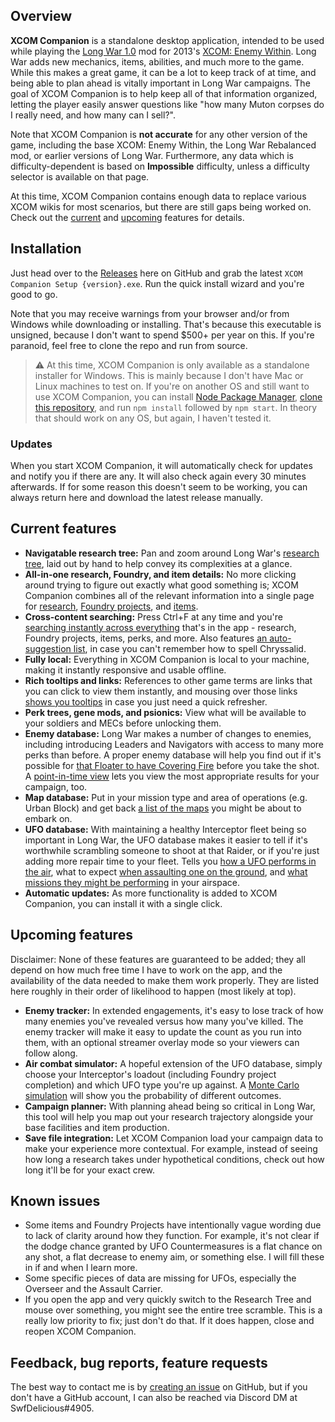 ## Overview

**XCOM Companion** is a standalone desktop application, intended to be used while playing the [Long War 1.0](https://www.pavonisinteractive.com/xcomlongwareuew.htm) mod for 2013's [XCOM: Enemy Within](https://en.wikipedia.org/wiki/XCOM:_Enemy_Within). Long War adds new mechanics, items, abilities, and much more to the game. While this makes a great game, it can be a lot to keep track of at time, and being able to plan ahead is vitally important in Long War campaigns. The goal of XCOM Companion is to help keep all of that information organized, letting the player easily answer questions like "how many Muton corpses do I really need, and how many can I sell?".

Note that XCOM Companion is **not accurate** for any other version of the game, including the base XCOM: Enemy Within, the Long War Rebalanced mod, or earlier versions of Long War. Furthermore, any data which is difficulty-dependent is based on **Impossible** difficulty, unless a difficulty selector is available on that page.

At this time, XCOM Companion contains enough data to replace various XCOM wikis for most scenarios, but there are still gaps being worked on. Check out the [current](#current-features) and [upcoming](#upcoming-features) features for details.

## Installation

Just head over to the [Releases](https://github.com/chrishayesmu/XCOM-Companion/releases/latest) here on GitHub and grab the latest `XCOM Companion Setup {version}.exe`. Run the quick install wizard and you're good to go.

Note that you may receive warnings from your browser and/or from Windows while downloading or installing. That's because this executable is unsigned, because I don't want to spend $500+ per year on this. If you're paranoid, feel free to clone the repo and run from source.

> :warning: At this time, XCOM Companion is only available as a standalone installer for Windows. This is mainly because I don't have Mac or Linux machines to test on. If you're on another OS and still want to use XCOM Companion, you can install [Node Package Manager](https://www.npmjs.com/), [clone this repository](https://docs.github.com/en/github/creating-cloning-and-archiving-repositories/cloning-a-repository), and run `npm install` followed by `npm start`. In theory that should work on any OS, but again, I haven't tested it.

### Updates

When you start XCOM Companion, it will automatically check for updates and notify you if there are any. It will also check again every 30 minutes afterwards. If for some reason this doesn't seem to be working, you can always return here and download the latest release manually.

## Current features

* **Navigatable research tree:** Pan and zoom around Long War's [research tree](screenshots/research_tree_full.png), laid out by hand to help convey its complexities at a glance.
* **All-in-one research, Foundry, and item details:** No more clicking around trying to figure out exactly what good something is; XCOM Companion combines all of the relevant information into a single page for [research](screenshots/research_alien_materials.png), [Foundry projects](screenshots/foundry_enhanced_plasma.png), and [items](screenshots/item_laser_rifle.png).
* **Cross-content searching:** Press Ctrl+F at any time and you're [searching instantly across everything](screenshots/search_results_laser.png) that's in the app - research, Foundry projects, items, perks, and more. Also features [an auto-suggestion list](screenshots/search_autosuggest_plasma.png), in case you can't remember how to spell Chryssalid.
* **Fully local:** Everything in XCOM Companion is local to your machine, making it instantly responsive and usable offline.
* **Rich tooltips and links:** References to other game terms are links that you can click to view them instantly, and mousing over those links [shows you tooltips](screenshots/tooltip_perk_body_shield.png) in case you just need a quick refresher.
* **Perk trees, gene mods, and psionics:** View what will be available to your soldiers and MECs before unlocking them.
* **Enemy database:** Long War makes a number of changes to enemies, including introducing Leaders and Navigators with access to many more perks than before. A proper enemy database will help you find out if it's possible for [that Floater to have Covering Fire](screenshots/enemy_floater_overview.png) before you take the shot. A [point-in-time view](screenshots/enemy_floater_point_in_time.png) lets you view the most appropriate results for your campaign, too.
* **Map database:** Put in your mission type and area of operations (e.g. Urban Block) and get back [a list of the maps](screenshots/map_possibilities_page.png) you might be about to embark on.
* **UFO database:** With maintaining a healthy Interceptor fleet being so important in Long War, the UFO database makes it easier to tell if it's worthwhile scrambling someone to shoot at that Raider, or if you're just adding more repair time to your fleet. Tells you [how a UFO performs in the air](screenshots/ufo_details_air_combat.png), what to expect [when assaulting one on the ground](screenshots/ufo_details_ground_assault.png), and [what missions they might be performing](screenshots/ufo_details_missions.png) in your airspace.
* **Automatic updates:** As more functionality is added to XCOM Companion, you can install it with a single click.

## Upcoming features

Disclaimer: None of these features are guaranteed to be added; they all depend on how much free time I have to work on the app, and the availability of the data needed to make them work properly. They are listed here roughly in their order of likelihood to happen (most likely at top).

* **Enemy tracker:** In extended engagements, it's easy to lose track of how many enemies you've revealed versus how many you've killed. The enemy tracker will make it easy to update the count as you run into them, with an optional streamer overlay mode so your viewers can follow along.
* **Air combat simulator:** A hopeful extension of the UFO database, simply choose your Interceptor's loadout (including Foundry project completion) and which UFO type you're up against. A [Monte Carlo simulation](https://en.wikipedia.org/wiki/Monte_Carlo_method) will show you the probability of different outcomes.
* **Campaign planner:** With planning ahead being so critical in Long War, this tool will help you map out your research trajectory alongside your base facilities and item production.
* **Save file integration:** Let XCOM Companion load your campaign data to make your experience more contextual. For example, instead of seeing how long a research takes under hypothetical conditions, check out how long it'll be for your exact crew.

## Known issues

* Some items and Foundry Projects have intentionally vague wording due to lack of clarity around how they function. For example, it's not clear if the dodge chance granted by UFO Countermeasures is a flat chance on any shot, a flat decrease to enemy aim, or something else. I will fill these in if and when I learn more.
* Some specific pieces of data are missing for UFOs, especially the Overseer and the Assault Carrier.
* If you open the app and very quickly switch to the Research Tree and mouse over something, you might see the entire tree scramble. This is a really low priority to fix; just don't do that. If it does happen, close and reopen XCOM Companion.

## Feedback, bug reports, feature requests

The best way to contact me is by [creating an issue](https://github.com/chrishayesmu/XCOM-Companion/issues/new) on GitHub, but if you don't have a GitHub account, I can also be reached via Discord DM at SwfDelicious#4905.
